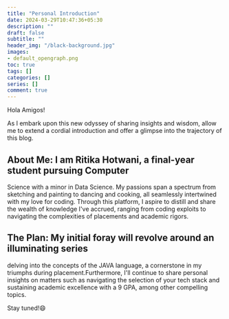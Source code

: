 ```yaml
---
title: "Personal Introduction"
date: 2024-03-29T10:47:36+05:30
description: ""
draft: false
subtitle: ""
header_img: "/black-background.jpg"
images:
- default_opengraph.png
toc: true
tags: []
categories: []
series: []
comment: true
---
```


Hola Amigos!

As I embark upon this new odyssey of sharing insights and wisdom, allow me to
extend a cordial introduction and offer a glimpse into the trajectory of this
blog.

## About Me: I am Ritika Hotwani, a final-year student pursuing Computer
Science with a minor in Data Science. My passions span a spectrum from
sketching and painting to dancing and cooking, all seamlessly intertwined with
my love for coding. Through this platform, I aspire to distill and share the
wealth of knowledge I've accrued, ranging from coding exploits to navigating
the complexities of placements and academic rigors.

## The Plan: My initial foray will revolve around an illuminating series
delving into the concepts of the JAVA language, a cornerstone in my triumphs
during placement.Furthermore, I'll continue to share personal insights on
matters such as navigating the selection of your tech stack and sustaining
academic excellence with a 9 GPA, among other compelling topics.

Stay tuned!😄
